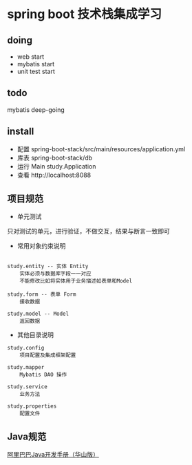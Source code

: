 # spring boot 技术栈集成学习

## doing

* web start
* mybatis start
* unit test start

## todo

mybatis deep-going

## install

* 配置 spring-boot-stack/src/main/resources/application.yml
* 库表 spring-boot-stack/db
* 运行 Main study.Application
* 查看 http://localhost:8088

## 项目规范

* 单元测试

只对测试的单元，进行验证，不做交互，结果与断言一致即可

* 常用对象约束说明

``` text

study.entity -- 实体 Entity
    实体必须与数据库字段一一对应
    不能修改比如将实体用于业务描述如表单和Model

study.form -- 表单 Form
    接收数据

study.model -- Model
    返回数据
```

* 其他目录说明

```
study.config
    项目配置及集成框架配置

study.mapper
    Mybatis DAO 操作

study.service
    业务方法

study.properties
    配置文件
```

## Java规范

[阿里巴巴Java开发手册（华山版）](http://file.liujl.net/ali.java.pdf)